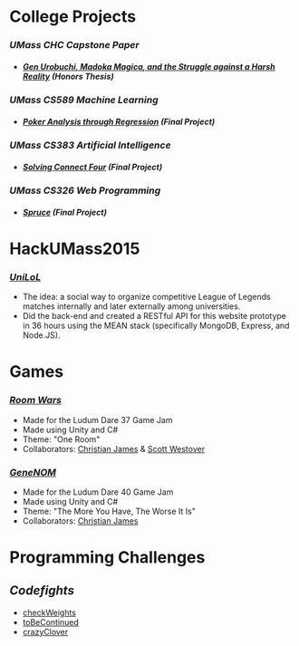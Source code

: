 # College Projects

### *UMass CHC Capstone Paper*
* ##### [Gen Urobuchi, *Madoka Magica*, and the Struggle against a Harsh Reality](College/UMass_Honors%20Capstone/Josh%20Espinosa_Honors%20Capstone_Public.pdf) (Honors Thesis)

### *UMass CS589 Machine Learning*
* ##### [Poker Analysis through Regression](College/UMass_CS589%20Machine%20Learning) (Final Project)

### *UMass CS383 Artificial Intelligence*
* ##### [Solving Connect Four](College/UMass_CS383%20Artificial%20Intelligence) (Final Project)

### *UMass CS326 Web Programming*
* ##### [Spruce](College/UMass_CS326%20Web%20Programming) (Final Project)

# HackUMass2015

### *[UniLoL](College/UMass_Hackathon%202015/UniLoL)*
* The idea: a social way to organize competitive League of Legends matches internally and later externally among universities.
* Did the back-end and created a RESTful API for this website prototype in 36 hours using the MEAN stack (specifically MongoDB, Express, and Node.JS).

# Games

### *[Room Wars](http://ludumdare.com/compo/ludum-dare-37/?action=preview&uid=113176)*

* Made for the Ludum Dare 37 Game Jam
* Made using Unity and C#
* Theme: "One Room"
* Collaborators: [Christian James](https://github.com/cjames1224) & [Scott Westover](https://github.com/scottwestover)

### *[GeneNOM](https://ldjam.com/events/ludum-dare/40/genenom)*

* Made for the Ludum Dare 40 Game Jam
* Made using Unity and C#
* Theme: "The More You Have, The Worse It Is"
* Collaborators: [Christian James](https://github.com/cjames1224)

# Programming Challenges

## *Codefights*

* [checkWeights](Codefights/Challenges/checkWeights)
* [toBeContinued](Codefights/Challenges/toBeContinued)
* [crazyClover](Codefights/Challenges/crazyClover)
